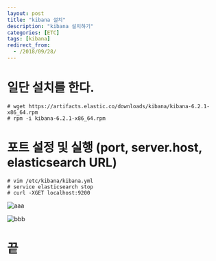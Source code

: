 ```yaml
---
layout: post
title: "kibana 설치"
description: "kibana 설치하기"
categories: [ETC]
tags: [kibana]
redirect_from:
  - /2018/09/28/
---
```


# 일단 설치를 한다.
    # wget https://artifacts.elastic.co/downloads/kibana/kibana-6.2.1-x86_64.rpm
    # rpm -i kibana-6.2.1-x86_64.rpm

# 포트 설정 및 실행 (port, server.host, elasticsearch URL)
    # vim /etc/kibana/kibana.yml
    # service elasticsearch stop
    # curl -XGET localhost:9200

![aaa](http://img1.daumcdn.net/thumb/R1920x0/?fname=http%3A%2F%2Fcfile5.uf.tistory.com%2Fimage%2F99ACF33A5A8A184B39D45F)

![bbb](http://img1.daumcdn.net/thumb/R1920x0/?fname=http%3A%2F%2Fcfile22.uf.tistory.com%2Fimage%2F99C531375A8A18D50D1449)


 # 끝
